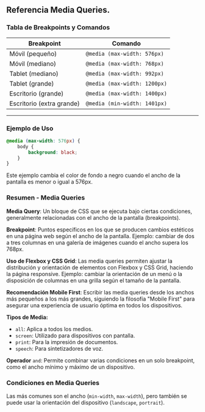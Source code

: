 ## Referencia Media Queries.

### Tabla de Breakpoints y Comandos

| **Breakpoint**       | **Comando**                    |
|----------------------|--------------------------------|
| Móvil (pequeño)      | `@media (max-width: 576px)`    |
| Móvil (mediano)      | `@media (max-width: 768px)`    |
| Tablet (mediano)     | `@media (max-width: 992px)`    |
| Tablet (grande)      | `@media (max-width: 1200px)`   |
| Escritorio (grande) | `@media (max-width: 1400px)`   |
| Escritorio (extra grande)  | `@media (min-width: 1401px)`   |

---

### Ejemplo de Uso

```css
@media (max-width: 576px) {
    body {
        background: black;
    }
}
```
Este ejemplo cambia el color de fondo a negro cuando el ancho de la pantalla es menor o igual a 576px.

### Resumen - Media Queries

**Media Query**: Un bloque de CSS que se ejecuta bajo ciertas condiciones, generalmente relacionadas con el ancho de la pantalla (breakpoints).

**Breakpoint**: Puntos específicos en los que se producen cambios estéticos en una página web según el ancho de la pantalla. Ejemplo: cambiar de dos a tres columnas en una galería de imágenes cuando el ancho supera los 768px.

**Uso de Flexbox y CSS Grid**: Las media queries permiten ajustar la distribución y orientación de elementos con Flexbox y CSS Grid, haciendo la página responsive. Ejemplo: cambiar la orientación de un menú o la disposición de columnas en una grilla según el tamaño de la pantalla.

**Recomendación Mobile First**: Escribir las media queries desde los anchos más pequeños a los más grandes, siguiendo la filosofía "Mobile First" para asegurar una experiencia de usuario óptima en todos los dispositivos.

**Tipos de Media:**
- `all`: Aplica a todos los medios.
- `screen`: Utilizado para dispositivos con pantalla.
- `print`: Para la impresión de documentos.
- `speech`: Para sintetizadores de voz.

**Operador** `and`: Permite combinar varias condiciones en un solo breakpoint, como el ancho mínimo y máximo de un dispositivo.

### Condiciones en Media Queries
Las más comunes son el ancho (`min-width`, `max-width`), pero también se puede usar la orientación del dispositivo (`landscape`, `portrait`).


